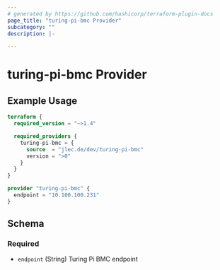 ```yaml
---
# generated by https://github.com/hashicorp/terraform-plugin-docs
page_title: "turing-pi-bmc Provider"
subcategory: ""
description: |-

---
```


# turing-pi-bmc Provider



## Example Usage

```terraform
terraform {
  required_version = "~>1.4"

  required_providers {
    turing-pi-bmc = {
      source  = "jlec.de/dev/turing-pi-bmc"
      version = ">0"
    }
  }
}

provider "turing-pi-bmc" {
  endpoint = "10.100.100.231"
}
```

<!-- schema generated by tfplugindocs -->
## Schema

### Required

- `endpoint` (String) Turing Pi BMC endpoint

